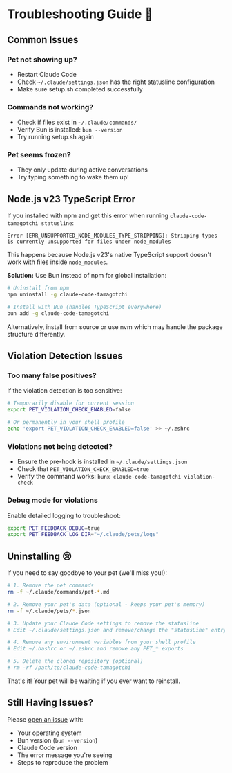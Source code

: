 # Troubleshooting Guide 🔨

## Common Issues

### Pet not showing up?
- Restart Claude Code
- Check `~/.claude/settings.json` has the right statusline configuration
- Make sure setup.sh completed successfully

### Commands not working?
- Check if files exist in `~/.claude/commands/`
- Verify Bun is installed: `bun --version`
- Try running setup.sh again

### Pet seems frozen?
- They only update during active conversations
- Try typing something to wake them up!

## Node.js v23 TypeScript Error

If you installed with npm and get this error when running `claude-code-tamagotchi statusline`:
```
Error [ERR_UNSUPPORTED_NODE_MODULES_TYPE_STRIPPING]: Stripping types is currently unsupported for files under node_modules
```

This happens because Node.js v23's native TypeScript support doesn't work with files inside `node_modules`. 

**Solution:** Use Bun instead of npm for global installation:
```bash
# Uninstall from npm
npm uninstall -g claude-code-tamagotchi

# Install with Bun (handles TypeScript everywhere)
bun add -g claude-code-tamagotchi
```

Alternatively, install from source or use nvm which may handle the package structure differently.

## Violation Detection Issues

### Too many false positives?
If the violation detection is too sensitive:
```bash
# Temporarily disable for current session
export PET_VIOLATION_CHECK_ENABLED=false

# Or permanently in your shell profile
echo 'export PET_VIOLATION_CHECK_ENABLED=false' >> ~/.zshrc
```

### Violations not being detected?
- Ensure the pre-hook is installed in `~/.claude/settings.json`
- Check that `PET_VIOLATION_CHECK_ENABLED=true`
- Verify the command works: `bunx claude-code-tamagotchi violation-check`

### Debug mode for violations
Enable detailed logging to troubleshoot:
```bash
export PET_FEEDBACK_DEBUG=true
export PET_FEEDBACK_LOG_DIR="~/.claude/pets/logs"
```

## Uninstalling 😢

If you need to say goodbye to your pet (we'll miss you!):

```bash
# 1. Remove the pet commands
rm -f ~/.claude/commands/pet-*.md

# 2. Remove your pet's data (optional - keeps your pet's memory)
rm -f ~/.claude/pets/*.json

# 3. Update your Claude Code settings to remove the statusline
# Edit ~/.claude/settings.json and remove/change the "statusLine" entry

# 4. Remove any environment variables from your shell profile
# Edit ~/.bashrc or ~/.zshrc and remove any PET_* exports

# 5. Delete the cloned repository (optional)
# rm -rf /path/to/claude-code-tamagotchi
```

That's it! Your pet will be waiting if you ever want to reinstall.

## Still Having Issues?

Please [open an issue](https://github.com/Ido-Levi/claude-code-tamagotchi/issues) with:
- Your operating system
- Bun version (`bun --version`)
- Claude Code version
- The error message you're seeing
- Steps to reproduce the problem